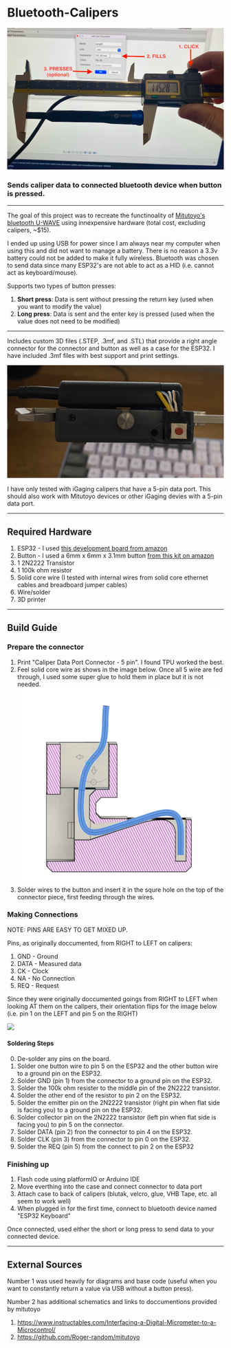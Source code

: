 # Bluetooth-Calipers

![](Images/main.png)


### Sends caliper data to connected bluetooth device when button is pressed.

---

The goal of this project was to recreate the functinoality of [Mitutoyo's bluetooth U-WAVE](https://www2.mitutoyo.co.jp/eng/products/keisokusystem/wireless.html) using innexpensive hardware (total cost, excluding calipers, ~$15).

I ended up using USB for power since I am always near my computer when using this and did not want to manage a battery. There is no reason a 3.3v battery could not be added to make it fully wireless. Bluetooth was chosen to send data since many ESP32's are not able to act as a HID (i.e. cannot act as keyboard/mouse). 


Supports two types of button presses: 
1. **Short press**: Data is sent without pressing the return key (used when you want to modify the value)
2. **Long press**: Data is sent and the enter key is pressed (used when the value does not need to be modified)

---

Includes custom 3D files (.STEP, .3mf, and .STL) that provide a right angle connector for the connector and button as well as a case for the ESP32. I have included .3mf files with best support and print settings. 

![](Images/IMG_6026.jpeg)

I have only tested with iGaging calipers that have a 5-pin data port. This should also work with Mitutoyo devices or other iGaging devies with a 5-pin data port.  

---

## Required Hardware
1. ESP32 - I used [this development board from amazon](https://www.amazon.com/HiLetgo-ESP-WROOM-32-Development-Microcontroller-Integrated/dp/B0718T232Z/ref=sr_1_4?crid=5GS42RL0ZTBY&keywords=esp32&qid=1653872753&sprefix=esp32%2Caps%2C75&sr=8-4)
2. Button - I used a 6mm x 6mm x 3.1mm button [from this kit on amazon](https://www.amazon.com/gp/product/B07LCBLB8N/ref=ppx_yo_dt_b_asin_title_o08_s00?ie=UTF8&psc=1)
3. 1 2N2222 Transistor 
4. 1 100k ohm resistor
5. Solid core wire (I tested with internal wires from solid core ethernet cables and breadboard jumper cables)
6. Wire/solder
7. 3D printer

---

## Build Guide

### Prepare the connector 

 1. Print "Caliper Data Port Connector - 5 pin". I found TPU worked the best. 
 2. Feel solid core wire as shows in the image below. Once all 5 wire are fed through, I used some super glue to hold them in place but it is not needed. 
![](Images/Connector.png)
 3. Solder wires to the button and insert it in the squre hole on the top of the connector piece, first feeding through the wires. 

### Making Connections

NOTE: PINS ARE EASY TO GET MIXED UP. 

Pins, as originally doccumented, from RIGHT to LEFT on calipers:
  1. GND - Ground 
  2. DATA - Measured data
  3. CK - Clock
  4. NA - No Connection
  5. REQ - Request
 

Since they were originally doccumented goings from RIGHT to LEFT when looking AT them on the calipers, their orientation flips for the image below (i.e. pin 1 on the LEFT and pin 5 on the RIGHT)

![](Images/ESP32Wiring.png)

#### Soldering Steps

  0. De-solder any pins on the board. 
  1. Solder one button wire to pin 5 on the ESP32 and the other button wire to a ground pin on the ESP32.
  2. Solder GND (pin 1) from the connector to a ground pin on the ESP32.
  3. Solder the 100k ohm resister to the middle pin of the 2N2222 transistor.
  4. Solder the other end of the resistor to pin 2 on the ESP32.
  5. Solder the emitter pin on the 2N2222 transistor (right pin when flat side is facing you) to a ground pin on the ESP32.
  6. Solder collector pin on the 2N2222 transistor (left pin when flat side is facing you) to pin 5 on the connector.
  7. Solder DATA (pin 2) fron the connector to pin 4 on the ESP32.
  8. Solder CLK (pin 3) from the connector to pin 0 on the ESP32.
  9. Solder the REQ (pin 5) from the connect to pin 2 on the ESP32

### Finishing up

1. Flash code using platformIO or Arduino IDE
2. Move everthing into the case and connect connector to data port
3. Attach case to back of calipers (blutak, velcro, glue, VHB Tape, etc. all seem to work well)
4. When plugged in for the first time, connect to bluetooth device named "ESP32 Keyboard"

Once connected, used either the short or long press to send data to your connected device. 

---
## External Sources

Number 1 was used heavily for diagrams and base code (useful when you want to constantly return a value via USB without a button press). 

Number 2 has additional schematics and links to doccumentions provided by mitutoyo 

1. https://www.instructables.com/Interfacing-a-Digital-Micrometer-to-a-Microcontrol/
2. https://github.com/Roger-random/mitutoyo
